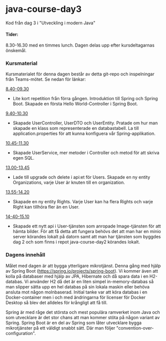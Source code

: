 # java-course-day3

Kod från dag 3 i "Utveckling i modern Java"


#### Tider:
8.30-16.30 med en timmes lunch. Dagen delas upp efter kursdeltagarnas önskemål.

### Kursmaterial
Kursmaterialet för denna dagen består av detta git-repo och inspelningar från Teams-mötet. Se nedan för länkar:


[8.40-09.30](https://combitechcloud-my.sharepoint.com/personal/martin_frisk_combitech_com/_layouts/15/onedrive.aspx?id=%2Fpersonal%2Fmartin%5Ffrisk%5Fcombitech%5Fcom%2FDocuments%2FRecordings%2FDag%203%20Java%2Dkurs%2D20220511%5F084008%2DM%C3%B6tesinspelning%2Emp4&parent=%2Fpersonal%2Fmartin%5Ffrisk%5Fcombitech%5Fcom%2FDocuments%2FRecordings&ga=1)
- Lite kort repetition från förra gången. Introduktion till Spring och Spring Boot. Skapade en första Hello World-Controller i Spring Boot.

[9.40-10.30](https://combitechcloud-my.sharepoint.com/personal/martin_frisk_combitech_com/_layouts/15/onedrive.aspx?id=%2Fpersonal%2Fmartin%5Ffrisk%5Fcombitech%5Fcom%2FDocuments%2FRecordings%2FDag%203%20Java%2Dkurs%2D20220511%5F094127%2DM%C3%B6tesinspelning%2Emp4&parent=%2Fpersonal%2Fmartin%5Ffrisk%5Fcombitech%5Fcom%2FDocuments%2FRecordings&ga=1)
- Skapade UserController, UserDTO och UserEntity. Pratade om hur man skapade en klass som representerade en databastabell. La till application.properties för att kunna konfiguera vår Spring-applikation.

[10.45-11.30](https://combitechcloud-my.sharepoint.com/personal/martin_frisk_combitech_com/_layouts/15/onedrive.aspx?id=%2Fpersonal%2Fmartin%5Ffrisk%5Fcombitech%5Fcom%2FDocuments%2FRecordings%2FDag%203%20Java%2Dkurs%2D20220511%5F104557%2DM%C3%B6tesinspelning%2Emp4&parent=%2Fpersonal%2Fmartin%5Ffrisk%5Fcombitech%5Fcom%2FDocuments%2FRecordings&ga=1)
- Skapade UserService, mer metoder i Controller och metod för att skriva egen SQL.

[13.00-13.45](https://combitechcloud-my.sharepoint.com/personal/martin_frisk_combitech_com/_layouts/15/onedrive.aspx?id=%2Fpersonal%2Fmartin%5Ffrisk%5Fcombitech%5Fcom%2FDocuments%2FRecordings%2FDag%203%20Java%2Dkurs%2D20220511%5F130024%2DM%C3%B6tesinspelning%2Emp4&parent=%2Fpersonal%2Fmartin%5Ffrisk%5Fcombitech%5Fcom%2FDocuments%2FRecordings&ga=1)
- Lade till upgrade och delete i api:et för Users. Skapade en ny entity Organizations, varje User är knuten till en organization.

[13.55-14.20](https://combitechcloud-my.sharepoint.com/personal/martin_frisk_combitech_com/_layouts/15/onedrive.aspx?id=%2Fpersonal%2Fmartin%5Ffrisk%5Fcombitech%5Fcom%2FDocuments%2FRecordings%2FDag%203%20Java%2Dkurs%2D20220511%5F135636%2DM%C3%B6tesinspelning%2Emp4&parent=%2Fpersonal%2Fmartin%5Ffrisk%5Fcombitech%5Fcom%2FDocuments%2FRecordings&ga=1)
- Skapade en ny entity Rights. Varje User kan ha flera Rights och varje Right kan tillhöra fler än en User.

[14-40-15.10](https://combitechcloud-my.sharepoint.com/personal/martin_frisk_combitech_com/_layouts/15/onedrive.aspx?id=%2Fpersonal%2Fmartin%5Ffrisk%5Fcombitech%5Fcom%2FDocuments%2FRecordings%2FDag%203%20Java%2Dkurs%2D20220511%5F144045%2DM%C3%B6tesinspelning%2Emp4&parent=%2Fpersonal%2Fmartin%5Ffrisk%5Fcombitech%5Fcom%2FDocuments%2FRecordings&ga=1)
- Skapade ett nytt api i User-tjänsten som anropade Image-tjänsten för att hämta bilder. För att få detta att fungera behövs det att man har en minio server körandes lokalt på datorn samt att man har tjänsten som byggdes dag 2 och som finns i repot java-course-day2 körandes lokalt.

### Dagens innehåll

Målet med dagen är att bygga ytterligare mikrotjänst. Denna gång med hjälp av Spring Boot (https://spring.io/projects/spring-boot). Vi kommer även att kolla på databaser med hjälp av JPA, Hibernate och då spara data i en H2-databas. Vi använder H2 då det är en liten simpel in-memory-databas så man slipper sätta upp en hel databas på sin lokala maskin eller behöva ansluta mot någon molnbaserad. Initial tanke var att köra databas i en Docker-container men i och med ändringarna för licenser för Docker Desktop så blev det alldeles för krångligt att få till.

Spring är med råge det största och mest populära ramverket inom Java och som utvecklare är det stor chans att man kommer stöta på någon variant av Spring. Spring Boot är en del av Spring som låter utvecklare bygga mikrotjänster på ett väldigt snabbt sätt. Där man följer "convention-over-configuration".

